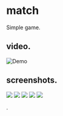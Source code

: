 # match

Simple game.

## video.
![Demo](assets/video.gif)

## screenshots.
![](assets/imeg1.png)
![](assets/imeg2.png)
![](assets/imeg3.png)
![](assets/imeg4.png)
![](assets/imeg5.png)

.

